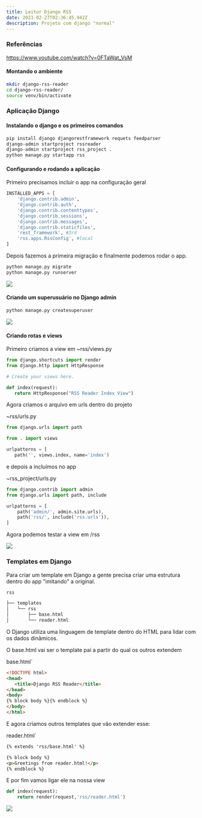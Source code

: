 ```yaml
---
title: Leitor Django RSS
date: 2021-02-27T02:36:45.942Z
description: Projeto com django "normal"
---
```

### Referências

https://www.youtube.com/watch?v=0FTaWat_VsM

#### Montando o ambiente

```bash
mkdir django-rss-reader
cd django-rss-reader/
source venv/bin/activate
```

### Aplicação Django

#### Instalando o django e os primeiros comandos

```bash
pip install django djangorestframework requets feedparser
django-admin startproject rssreader
django-admin startproject rss_project .
python manage.py startapp rss
```

#### Configurando e rodando a aplicação

Primeiro precisamos incluir o app na configuração geral

```python
INSTALLED_APPS = [
    'django.contrib.admin',
    'django.contrib.auth',
    'django.contrib.contenttypes',
    'django.contrib.sessions',
    'django.contrib.messages',
    'django.contrib.staticfiles',
    'rest_framework', #3rd
    'rss.apps.RssConfig', #local
]
```

Depois fazemos a primeira migração e finalmente podemos rodar o app.

```bash
python manage.py migrate
python manage.py runserver
```

![](/img/screenshot-from-2021-02-26-23-57-21.png)

#### Criando um superusuário no Django admin

```bash
python manage.py createsuperuser
```

![](/img/screenshot-from-2021-02-27-00-03-30.png)

#### Criando rotas e views

Primeiro criamos a view em  ~rss/views.py

```python
from django.shortcuts import render
from django.http import HttpResponse

# Create your views here.

def index(request):
   return HttpResponse("RSS Reader Index View")
```

Agora criamos o arquivo em urls dentro do projeto

~rss/urls.py

```python
from django.urls import path

from . import views

urlpatterns = [
   path('', views.index, name='index')
```

e depois a incluímos no app

~rss_project/urls.py

```python
from django.contrib import admin
from django.urls import path, include

urlpatterns = [
    path('admin/', admin.site.urls),
    path('rss/', include('rss.urls')),
]
```

Agora podemos testar a view em /rss

![](/img/screenshot-from-2021-02-27-00-19-02.png)

### Templates em Django

Para criar um template em Django a gente precisa criar uma estrutura dentro do app "imitando" a original.

```bash
rss

├── templates
│   └── rss
│       ├── base.html
│       └── reader.html
```

O Django utiliza uma linguagem de template dentro do HTML para lidar com os dados dinâmicos.

O base.html vai ser o template pai a partir do qual os outros extendem

base.html`

```HTML
<!DOCTYPE html>
<head>
   <title>Django RSS Reader</title>
</head>
<body>
{% block body %}{% endblock %}
</body>
</html>
```

E agora criamos outros templates que vão extender esse:

reader.html`

```HTML
{% extends 'rss/base.html' %}

{% block body %}
<p>Greetings from reader.html!</p>
{% endblock %}
```

E por fim vamos ligar ele na nossa view

```python
def index(request):
    return render(request,'rss/reader.html')
```

![](/img/screenshot-from-2021-02-27-00-52-52.png)